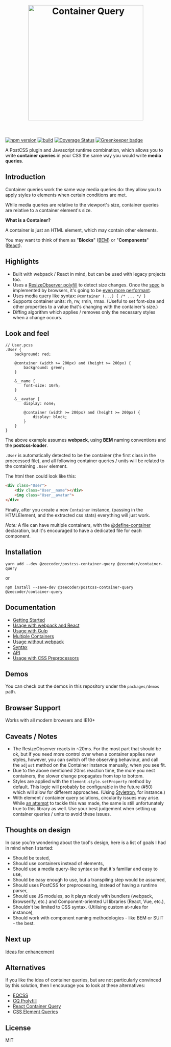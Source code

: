 <h1 align="center">
	<br>
	<img width="360" src="https://rawgit.com/ZeeCoder/container-query/master/media/Logo.png" alt="Container Query">
	<br>
    <br>
</h1>

[![npm version](https://badge.fury.io/js/%40zeecoder%2Fcontainer-query.svg)](https://npmjs.com/package/@zeecoder/container-query)
[![build](https://travis-ci.org/ZeeCoder/container-query.svg?branch=master)](https://travis-ci.org/ZeeCoder/container-query)
[![Coverage Status](https://coveralls.io/repos/github/ZeeCoder/container-query/badge.svg?branch=master)](https://coveralls.io/github/ZeeCoder/container-query?branch=master)
[![Greenkeeper badge](https://badges.greenkeeper.io/ZeeCoder/container-query.svg)](https://greenkeeper.io/)

A PostCSS plugin and Javascript runtime combination, which allows you to write
**container queries** in your CSS the same way you would write **media queries**.

## Introduction

Container queries work the same way media queries do: they allow you to apply
styles to elements when certain conditions are met.

While media queries are relative to the viewport's size, container queries are
relative to a container element's size.

**What is a Container?**

A container is just an HTML element, which may contain other elements.

You may want to think of them as "**Blocks**" ([BEM](http://getbem.com/naming/))
or "**Components**" ([React](https://facebook.github.io/react/docs/components-and-props.html)).

## Highlights

- Built with webpack / React in mind, but can be used with legacy projects too.
- Uses a [ResizeObserver polyfill](https://github.com/que-etc/resize-observer-polyfill)
to detect size changes. Once the [spec](https://wicg.github.io/ResizeObserver/)
is implemented by browsers, it's going to be [even more performant](https://developers.google.com/web/updates/2016/10/resizeobserver#out_now).
- Uses media query like syntax: `@container (...) { /* ... */ }`
- Supports container units: rh, rw, rmin, rmax. (Useful to set font-size
and other properties to a value that's changing with the container's size.)
- Diffing algorithm which applies / removes only the necessary styles when a
change occurs.

## Look and feel

```pcss
// User.pcss
.User {
    background: red;
    
    @container (width >= 200px) and (height >= 200px) {
        background: green;
    }
    
    &__name {
        font-size: 10rh;
    }
    
    &__avatar {
        display: none;

        @container (width >= 200px) and (height >= 200px) {
            display: block;
        }
    }
}
```

The above example assumes **webpack**, using **BEM** naming conventions and the
**postcss-loader**.

`.User` is automatically detected to be the container (the first class in the
proccessed file), and all following container queries / units will be related
to the containing `.User` element.

The html then could look like this:

```html
<div class="User">
    <div class="User__name"></div>
    <img class="User__avatar">
</div>
```

Finally, after you create a new `Container` instance, (passing in the HTMLElement,
and the extracted css stats) everything will just work.


*Note:* A file can have multiple containers, with the [@define-container](docs/multiple-containers.md)
 declaration, but it's encouraged to have a dedicated file for each component.

## Installation

`yarn add --dev @zeecoder/postcss-container-query @zeecoder/container-query`

or

`npm install --save-dev @zeecoder/postcss-container-query @zeecoder/container-query`


## Documentation

- [Getting Started](docs/getting-started.md)
- [Usage with webpack and React](docs/webpack-and-react.md)
- [Usage with Gulp](docs/gulp.md)
- [Multiple Containers](docs/multiple-containers.md)
- [Usage without webpack](docs/without-webpack.md)
- [Syntax](docs/syntax.md)
- [API](docs/api.md)
- [Usage with CSS Preprocessors](docs/css-preprocessors.md)

## Demos

You can check out the demos in this repository under the `packages/demos` path.

## Browser Support

Works with all modern browsers and IE10+

## Caveats / Notes

- The ResizeObserver reacts in ~20ms. For the most part that should be ok, but
if you need more control over when a container applies new styles, however, you
can switch off the observing behaviour, and call the `adjust` method on the
Container instance manually, when you see fit.
- Due to the above mentioned 20ms reaction time, the more you nest containers,
the slower change propagates from top to bottom.
- Styles are applied with the `Element.style.setProperty` method by default.
This logic will probably be configurable in the future (#50) which will allow for
different approaches. (Using [Styletron](https://github.com/rtsao/styletron), for
instance.)
- With element / container query solutions, circularity issues may arise. While
[an attempt](https://github.com/ZeeCoder/container-query/issues/20) to tackle
this was made, the same is still unfortunately true to this library as well.
Use your best judgement when setting up container queries / units to avoid these
issues.

## Thoughts on design

In case you're wondering about the tool's design, here is a list of goals I
had in mind when I started:

- Should be tested,
- Should use containers instead of elements,
- Should use a media query-like syntax so that it's familiar and easy to use,
- Should be easy enough to use, but a transpiling step would be assumed,
- Should uses PostCSS for preprocessing, instead of having a runtime parser,
- Should use JS modules, so it plays nicely with bundlers (webpack, Browserify,
etc.) and Component-oriented UI libraries (React, Vue, etc.),
- Shouldn't be limited to CSS syntax. (Utilising custom at-rules for instance),
- Should work with component naming methodologies - like BEM or SUIT - the best.

## Next up

[Ideas for enhancement](https://goo.gl/7XtjDe)

## Alternatives

If you like the idea of container queries, but are not particularly
convinced by this solution, then I encourage you to look at these alternatives:

- [EQCSS](https://github.com/eqcss/eqcss)
- [CQ Prolyfill](https://github.com/ausi/cq-prolyfill)
- [React Container Query](https://github.com/d6u/react-container-query)
- [CSS Element Queries](https://github.com/marcj/css-element-queries)

## License

MIT
